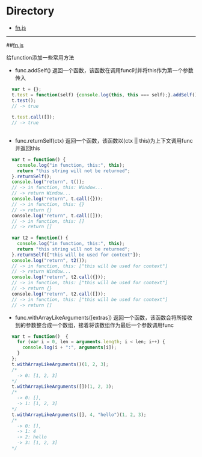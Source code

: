 # Directory
- [fn.js](#fnjs)

---

##[fn.js](./fn.js)

给function添加一些常用方法

- func.addSelf()
返回一个函数，该函数在调用func时并将this作为第一个参数传入
```js
  var t = {};
  t.test = function(self) {console.log(this, this === self);}.addSelf();
  t.test();
  // -> true
  
  t.test.call([]);
  // -> true
  
```

- func.returnSelf(ctx)
返回一个函数，该函数以(ctx || this)为上下文调用func并返回this
```js
  var t = function() {
    console.log("in function, this:", this);
    return "this string will not be returned";
  }.returnSelf();
  console.log("return", t());
  // -> in function, this: Window...
  // -> return Window...
  console.log("return", t.call({}));
  // -> in function, this: {}
  // -> return {}
  console.log("return", t.call([]));
  // -> in function, this: []
  // -> return []
  
  var t2 = function() {
    console.log("in function, this:", this);
    return "this string will not be returned";
  }.returnSelf(["this will be used for context"]);
  console.log("return", t2());
  // -> in function, this: ["this will be used for context"]
  // -> return Window...
  console.log("return", t2.call({}));
  // -> in function, this: ["this will be used for context"]
  // -> return {}
  console.log("return", t2.call([]));
  // -> in function, this: ["this will be used for context"]
  // -> return []
```

- func.withArrayLikeArguments([extras])
返回一个函数，该函数会将所接收到的参数整合成一个数组，接着将该数组作为最后一个参数调用func
```js
  var t = function()  {
    for (var i = 0, len = arguments.length; i < len; i++) {
      console.log(i + ":", arguments[i]);
    }
  };
  t.withArrayLikeArguments()(1, 2, 3);
  /*
    -> 0: [1, 2, 3]
  */
  t.withArrayLikeArguments([])(1, 2, 3);
  /*
    -> 0: [],
    -> 1: [1, 2, 3]
  */
  t.withArrayLikeArguments([], 4, "hello")(1, 2, 3);
  /*
    -> 0: [],
    -> 1: 4
    -> 2: hello
    -> 3: [1, 2, 3]
  */
```
